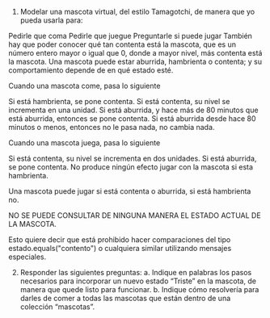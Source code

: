 1. Modelar una mascota virtual, del estilo Tamagotchi, de manera que yo pueda usarla para: 

Pedirle que coma
Pedirle que juegue
Preguntarle si puede jugar
También hay que poder conocer qué tan contenta está la mascota, que es un número entero mayor o igual que 0, donde a mayor nivel, más contenta está la mascota. 
Una mascota puede estar aburrida, hambrienta o contenta; y su comportamiento depende de en qué estado esté. 

Cuando una mascota come, pasa lo siguiente 

Si está hambrienta, se pone contenta.
Si está contenta, su nivel se incrementa en una unidad.
Si está aburrida, y hace más de 80 minutos que está aburrida, entonces se pone contenta.
Si está aburrida desde hace 80 minutos o menos, entonces no le pasa nada, no cambia nada.

Cuando una mascota juega, pasa lo siguiente 

Si está contenta, su nivel se incrementa en dos unidades.
Si está aburrida, se pone contenta.
No produce ningún efecto jugar con la mascota si esta hambrienta.

Una mascota puede jugar si está contenta o aburrida, si está hambrienta no. 

NO SE PUEDE CONSULTAR DE NINGUNA MANERA EL ESTADO ACTUAL DE LA MASCOTA. 

Esto quiere decir que está prohibido hacer comparaciones del tipo estado.equals("contento") o cualquiera similar utilizando mensajes especiales. 

2. Responder las siguientes preguntas: 
    a. Indique en palabras los pasos necesarios para incorporar un nuevo estado “Triste” en la mascota, de manera que quede listo para funcionar. 
    b. Indique cómo resolvería para darles de comer a todas las mascotas que están dentro de una colección “mascotas”.

